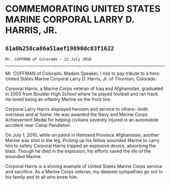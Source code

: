 # COMMEMORATING UNITED STATES MARINE CORPORAL LARRY D. HARRIS, JR.
## `61a0b258ca86a51aef19890dc83f1622`
`Mr. COFFMAN of Colorado — 22 July 2010`

---


Mr. COFFMAN of Colorado. Madam Speaker, I rise to pay tribute to a 
hero: United States Marine Corporal Larry D. Harris, Jr. of Thornton, 
Colorado.

Corporal Harris, a Marine Corps veteran of Iraq and Afghanistan, 
graduated in 2003 from Boulder High School where he played football and 
ran track. He loved being an infantry Marine on the front line.

Corporal Larry Harris displayed heroism and service to others--both 
overseas and at home. He was awarded the Navy and Marine Corps 
Achievement Medal for helping civilians severely injured in an 
automobile accident near Camp Pendleton.

On July 1, 2010, while on patrol in Helmand Province Afghanistan, 
another Marine was shot in the leg. Picking up his fellow wounded 
Marine to carry him to safety Corporal Harris tripped an explosive 
device, absorbing the blast. Though he died in the explosion, his 
efforts saved the life of the wounded Marine.

Corporal Harris is a shining example of United States Marine Corps 
service and sacrifice. As a Marine Corps veteran, my deepest sympathies 
go out to his family and to all who knew him.
